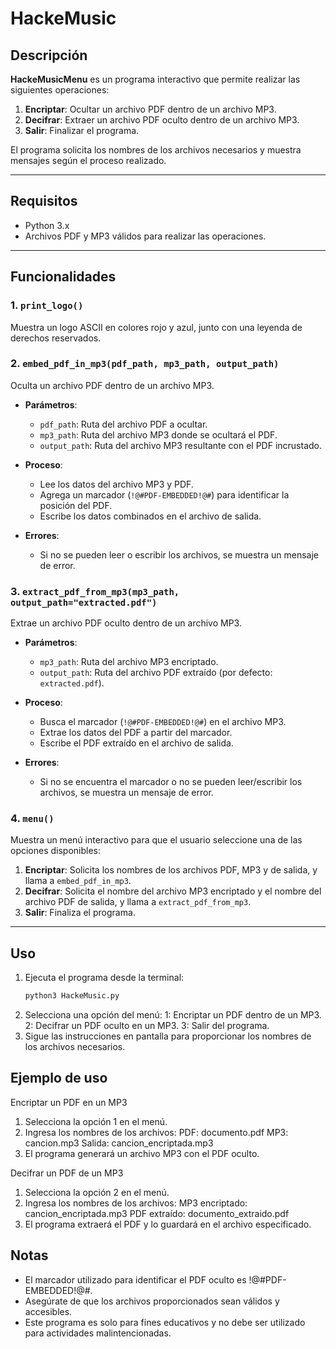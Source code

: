 # HackeMusic

## Descripción

**HackeMusicMenu** es un programa interactivo que permite realizar las siguientes operaciones:

1. **Encriptar**: Ocultar un archivo PDF dentro de un archivo MP3.
2. **Decifrar**: Extraer un archivo PDF oculto dentro de un archivo MP3.
3. **Salir**: Finalizar el programa.

El programa solicita los nombres de los archivos necesarios y muestra mensajes según el proceso realizado.

---

## Requisitos

- Python 3.x
- Archivos PDF y MP3 válidos para realizar las operaciones.

---

## Funcionalidades

### 1. `print_logo()`
Muestra un logo ASCII en colores rojo y azul, junto con una leyenda de derechos reservados.

### 2. `embed_pdf_in_mp3(pdf_path, mp3_path, output_path)`
Oculta un archivo PDF dentro de un archivo MP3.

- **Parámetros**:
  - `pdf_path`: Ruta del archivo PDF a ocultar.
  - `mp3_path`: Ruta del archivo MP3 donde se ocultará el PDF.
  - `output_path`: Ruta del archivo MP3 resultante con el PDF incrustado.

- **Proceso**:
  - Lee los datos del archivo MP3 y PDF.
  - Agrega un marcador (`!@#PDF-EMBEDDED!@#`) para identificar la posición del PDF.
  - Escribe los datos combinados en el archivo de salida.

- **Errores**:
  - Si no se pueden leer o escribir los archivos, se muestra un mensaje de error.

### 3. `extract_pdf_from_mp3(mp3_path, output_path="extracted.pdf")`
Extrae un archivo PDF oculto dentro de un archivo MP3.

- **Parámetros**:
  - `mp3_path`: Ruta del archivo MP3 encriptado.
  - `output_path`: Ruta del archivo PDF extraído (por defecto: `extracted.pdf`).

- **Proceso**:
  - Busca el marcador (`!@#PDF-EMBEDDED!@#`) en el archivo MP3.
  - Extrae los datos del PDF a partir del marcador.
  - Escribe el PDF extraído en el archivo de salida.

- **Errores**:
  - Si no se encuentra el marcador o no se pueden leer/escribir los archivos, se muestra un mensaje de error.

### 4. `menu()`
Muestra un menú interactivo para que el usuario seleccione una de las opciones disponibles:

1. **Encriptar**: Solicita los nombres de los archivos PDF, MP3 y de salida, y llama a `embed_pdf_in_mp3`.
2. **Decifrar**: Solicita el nombre del archivo MP3 encriptado y el nombre del archivo PDF de salida, y llama a `extract_pdf_from_mp3`.
3. **Salir**: Finaliza el programa.

---

## Uso

1. Ejecuta el programa desde la terminal:
   ```bash
   python3 HackeMusic.py
2. Selecciona una opción del menú:
    1: Encriptar un PDF dentro de un MP3.
    2: Decifrar un PDF oculto en un MP3.
    3: Salir del programa.
3. Sigue las instrucciones en pantalla para proporcionar los nombres de los archivos necesarios.

## Ejemplo de uso
Encriptar un PDF en un MP3
1. Selecciona la opción 1 en el menú.
2. Ingresa los nombres de los archivos:
    PDF: documento.pdf
    MP3: cancion.mp3
    Salida: cancion_encriptada.mp3
3. El programa generará un archivo MP3 con el PDF oculto.

Decifrar un PDF de un MP3

1. Selecciona la opción 2 en el menú.
2. Ingresa los nombres de los archivos:
    MP3 encriptado: cancion_encriptada.mp3
    PDF extraído: documento_extraido.pdf
3. El programa extraerá el PDF y lo guardará en el archivo especificado.


## Notas
- El marcador utilizado para identificar el PDF oculto es !@#PDF-EMBEDDED!@#.
- Asegúrate de que los archivos proporcionados sean válidos y accesibles.
- Este programa es solo para fines educativos y no debe ser utilizado para actividades malintencionadas.
